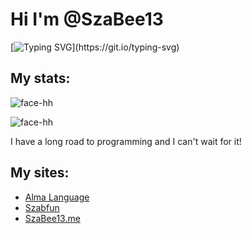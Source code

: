 # Hi I'm @SzaBee13


[![Typing SVG](https://readme-typing-svg.herokuapp.com?size=30&lines=Touch+some+grass.)](https://git.io/typing-svg)

## My stats:
![face-hh](https://github-readme-stats.vercel.app/api?username=SzaBee13&show_icons=true&theme=tokyonight&hide=["issues"])

![face-hh](https://github-readme-stats.vercel.app/api/top-langs?username=SzaBee13&show_icons=true&theme=tokyonight&layout=compact)

I have a long road to programming and I can't wait for it!
## My sites:
- [Alma Language](https://almalang.pages.dev)
- [Szabfun](https://szabfun.pages.dev)
- [SzaBee13.me](https://szabee13.pages.dev)
